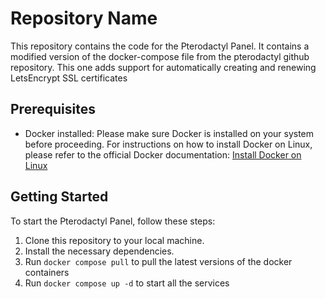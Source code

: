 # Repository Name

This repository contains the code for the Pterodactyl Panel.  It contains a modified version of the docker-compose file from the pterodactyl github repository.  This one adds support for automatically creating and renewing LetsEncrypt SSL certificates

## Prerequisites

- Docker installed: Please make sure Docker is installed on your system before proceeding. For instructions on how to install Docker on Linux, please refer to the official Docker documentation: [Install Docker on Linux](https://docs.docker.com/engine/install/#server)

## Getting Started

To start the Pterodactyl Panel, follow these steps:

1. Clone this repository to your local machine.
2. Install the necessary dependencies.
3. Run `docker compose pull` to pull the latest versions of the docker containers
4. Run `docker compose up -d` to start all the services
